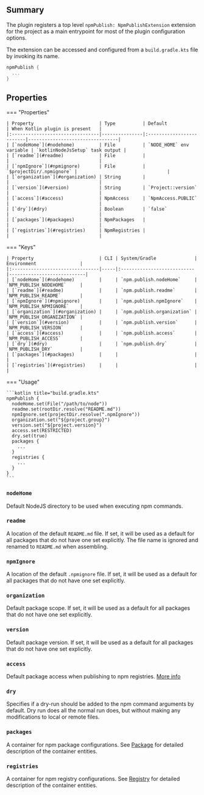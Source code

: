 ## Summary

The plugin registers a top level `npmPublish: NpmPublishExtension` extension for the project as a main entrypoint for
most of the plugin configuration options.

The extension can be accessed and configured from a `build.gradle.kts` file by invoking its name.

```kotlin title="build.gradle.kts"
npmPublish {
  ...
}
```

## Properties

=== "Properties"

    | Property                        | Type          | Default                  | When Kotlin plugin is present   |
    |:--------------------------------|---------------|:-------------------------|---------------------------------|
    | [`nodeHome`](#nodehome)         | File          | `NODE_HOME` env variable | `kotlinNodeJsSetup` task output |
    | [`readme`](#readme)             | File          |                          |                                 |
    | [`npmIgnore`](#npmignore)       | File          | `$projectDir/.npmignore` |                                 |
    | [`organization`](#organization) | String        |                          |                                 |
    | [`version`](#version)           | String        | `Project::version`       |                                 |
    | [`access`](#access)             | NpmAccess     | `NpmAccess.PUBLIC`       |                                 |
    | [`dry`](#dry)                   | Boolean       | `false`                  |                                 |
    | [`packages`](#packages)         | NpmPackages   |                          |                                 |
    | [`registries`](#registries)     | NpmRegistries |                          |                                 |

=== "Keys"

    | Property                        | CLI | System/Gradle              | Environment                |
    |:--------------------------------|-----|:---------------------------|----------------------------|
    | [`nodeHome`](#nodehome)         |     | `npm.publish.nodeHome`     | `NPM_PUBLISH_NODEHOME`     |
    | [`readme`](#readme)             |     | `npm.publish.readme`       | `NPM_PUBLISH_README`       |
    | [`npmIgnore`](#npmignore)       |     | `npm.publish.npmIgnore`    | `NPM_PUBLISH_NPMIGNORE`    |
    | [`organization`](#organization) |     | `npm.publish.organization` | `NPM_PUBLISH_ORGANIZATION` |
    | [`version`](#version)           |     | `npm.publish.version`      | `NPM_PUBLISH_VERSION`      |
    | [`access`](#access)             |     | `npm.publish.access`       | `NPM_PUBLISH_ACCESS`       |
    | [`dry`](#dry)                   |     | `npm.publish.dry`          | `NPM_PUBLISH_DRY`          |
    | [`packages`](#packages)         |     |                            |                            |
    | [`registries`](#registries)     |     |                            |                            |

=== "Usage"

    ```kotlin title="build.gradle.kts"
    npmPublish {
      nodeHome.set(File("/path/to/node"))
      readme.set(rootDir.resolve("README.md"))
      npmIgnore.set(projectDir.resolve(".npmIgnore"))
      organization.set("${project.group}")
      version.set("${project.version}")
      access.set(RESTRICTED)
      dry.set(true)
      packages {
        ...
      }
      registries {
        ...
      }
    }
    ```

### `nodeHome`

Default NodeJS directory to be used when executing npm commands.

### `readme`

A location of the default `README.md` file. If set, it will be used as a default for all packages that do not have one
set
explicitly. The file name is ignored and renamed to `README.md` when assembling.

### `npmIgnore`

A location of the default `.npmignore` file. If set, it will be used as a default for all packages that do not have one
set explicitly.

### `organization`

Default package scope. If set, it will be used as a default for all packages that do not have one set explicitly.

### `version`

Default package version. If set, it will be used as a default for all packages that do not have one set explicitly.

### `access`

Default package access when publishing to npm registries.
[More info](https://docs.npmjs.com/package-scope-access-level-and-visibility)

### `dry`

Specifies if a dry-run should be added to the npm command arguments by default. Dry run does all the normal run does,
but without making any modifications to local or remote files.

### `packages`

A container for npm package configurations. 
See [Package](package.md) for detailed description of the container entities.

### `registries`

A container for npm registry configurations. 
See [Registry](registry.md) for detailed description of the container entities.
